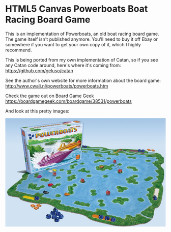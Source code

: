 # HTML5 Canvas Powerboats Boat Racing Board Game
This is an implementation of Powerboats, an old boat racing board game. The
game itself isn't published anymore. You'll need to buy it off Ebay or
somewhere if you want to get your own copy of it, which I highly recommend.

This is being ported from my own implementation of Catan, so if you see
any Catan code around, here's where it's coming from: <https://github.com/geluso/catan>

See the author's own website for more information about the board game:
<http://www.cwali.nl/powerboats/powerboats.htm>

Check the game out on Board Game Geek
<https://boardgamegeek.com/boardgame/38531/powerboats>

And look at this pretty images:

![The board game](images/overview.jpg)

